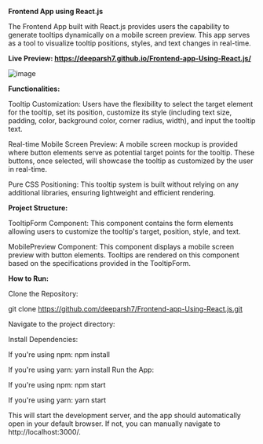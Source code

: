 **Frontend App using React.js** 

The Frontend App built with React.js provides users the capability to generate tooltips dynamically on a mobile screen preview. This app serves as a tool to visualize tooltip positions, styles, and text changes in real-time.

**Live Preview: https://deeparsh7.github.io/Frontend-app-Using-React.js/**

![image](https://github.com/deeparsh7/Frontend-app-Using-React.js/assets/121679549/80f077d6-a8be-4daf-9009-bc52bfb69672)


**Functionalities:**

Tooltip Customization: Users have the flexibility to select the target element for the tooltip, set its position, customize its style (including text size, padding, color, background color, corner radius, width), and input the tooltip text.

Real-time Mobile Screen Preview: A mobile screen mockup is provided where button elements serve as potential target points for the tooltip. These buttons, once selected, will showcase the tooltip as customized by the user in real-time.

Pure CSS Positioning: This tooltip system is built without relying on any additional libraries, ensuring lightweight and efficient rendering.

**Project Structure:**

TooltipForm Component: This component contains the form elements allowing users to customize the tooltip's target, position, style, and text.

MobilePreview Component: This component displays a mobile screen preview with button elements. Tooltips are rendered on this component based on the specifications provided in the TooltipForm.

**How to Run:**

Clone the Repository:

git clone https://github.com/deeparsh7/Frontend-app-Using-React.js.git

Navigate to the project directory:

Install Dependencies:

If you're using npm:
npm install

If you're using yarn:
yarn install
Run the App:

If you're using npm:
npm start

If you're using yarn:
yarn start

This will start the development server, and the app should automatically open in your default browser.
 If not, you can manually navigate to http://localhost:3000/.
